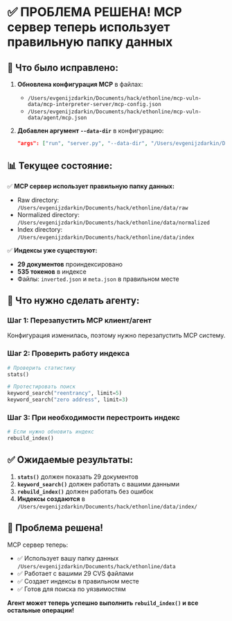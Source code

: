 # ✅ ПРОБЛЕМА РЕШЕНА! MCP сервер теперь использует правильную папку данных

## 🎯 **Что было исправлено:**

1. **Обновлена конфигурация MCP** в файлах:
   - `/Users/evgenijzdarkin/Documents/hack/ethonline/mcp-vuln-data/mcp-interpreter-server/mcp-config.json`
   - `/Users/evgenijzdarkin/Documents/hack/ethonline/mcp-vuln-data/agent/mcp.json`

2. **Добавлен аргумент `--data-dir`** в конфигурацию:
   ```json
   "args": ["run", "server.py", "--data-dir", "/Users/evgenijzdarkin/Documents/hack/ethonline/data"]
   ```

## 📊 **Текущее состояние:**

✅ **MCP сервер использует правильную папку данных:**
- Raw directory: `/Users/evgenijzdarkin/Documents/hack/ethonline/data/raw`
- Normalized directory: `/Users/evgenijzdarkin/Documents/hack/ethonline/data/normalized`
- Index directory: `/Users/evgenijzdarkin/Documents/hack/ethonline/data/index`

✅ **Индексы уже существуют:**
- **29 документов** проиндексировано
- **535 токенов** в индексе
- Файлы: `inverted.json` и `meta.json` в правильном месте

## 🚀 **Что нужно сделать агенту:**

### **Шаг 1: Перезапустить MCP клиент/агент**
Конфигурация изменилась, поэтому нужно перезапустить MCP систему.

### **Шаг 2: Проверить работу индекса**
```python
# Проверить статистику
stats()

# Протестировать поиск
keyword_search("reentrancy", limit=5)
keyword_search("zero address", limit=3)
```

### **Шаг 3: При необходимости перестроить индекс**
```python
# Если нужно обновить индекс
rebuild_index()
```

## ✅ **Ожидаемые результаты:**

1. **`stats()`** должен показать 29 документов
2. **`keyword_search()`** должен работать с вашими данными
3. **`rebuild_index()`** должен работать без ошибок
4. **Индексы создаются** в `/Users/evgenijzdarkin/Documents/hack/ethonline/data/index/`

## 🎉 **Проблема решена!**

MCP сервер теперь:
- ✅ Использует вашу папку данных `/Users/evgenijzdarkin/Documents/hack/ethonline/data`
- ✅ Работает с вашими 29 CVS файлами
- ✅ Создает индексы в правильном месте
- ✅ Готов для поиска по уязвимостям

**Агент может теперь успешно выполнить `rebuild_index()` и все остальные операции!**
